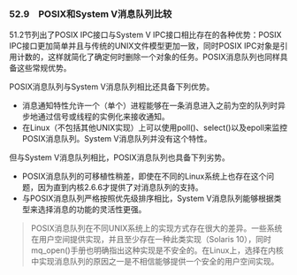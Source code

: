 ### 52.9　POSIX和System V消息队列比较

51.2节列出了POSIX IPC接口与System V IPC接口相比存在的各种优势：POSIX IPC接口更加简单并且与传统的UNIX文件模型更加一致，同时POSIX IPC对象是引用计数的，这样就简化了确定何时删除一个对象的任务。POSIX消息队列也同样具备这些常规优势。

POSIX消息队列与System V消息队列相比还具备下列优势。

+ 消息通知特性允许一个（单个）进程能够在一条消息进入之前为空的队列时异步地通过信号或线程的实例化来接收通知。
+ 在Linux（不包括其他UNIX实现）上可以使用poll()、select()以及epoll来监控POSIX消息队列。System V消息队列并没有这个特性。

但与System V消息队列相比，POSIX消息队列也具备下列劣势。

+ POSIX消息队列的可移植性稍差，即使在不同的Linux系统上也存在这个问题，因为直到内核2.6.6才提供了对消息队列的支持。
+ 与POSIX消息队列严格按照优先级排序相比，System V消息队列能够根据类型来选择消息的功能的灵活性更强。

> POSIX消息队列在不同UNIX系统上的实现方式存在很大的差异。一些系统在用户空间提供实现，并且至少存在一种此类实现（Solaris 10），同时mq_open()手册也明确指出这种实现是不安全的。在Linux上，选择在内核中实现消息队列的原因之一是不相信能够提供一个安全的用户空间实现。

